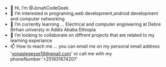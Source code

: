 - 👋 Hi, I’m @JonahCodeGeek
- 👀 I’m interested in  programing,web development,android development and computer networking
- 🌱 I’m currently learning ... Electrical and computer engineering at Debre Birhan universty in Addis Ababa Ethiopia
- 💞️ I’m looking to collaborate on diffrent projects that are related to my learning experiance
- 📫 How to reach me ... you can email me on my personal email address 'yonaslegesse19@gmail.com' or call me with my phoneNumber:'+251931674207'

<!---
JonahCodeGeek/JonahCodeGeek is a ✨ special ✨ repository because its `README.md` (this file) appears on your GitHub profile.
You can click the Preview link to take a look at your changes.
--->
